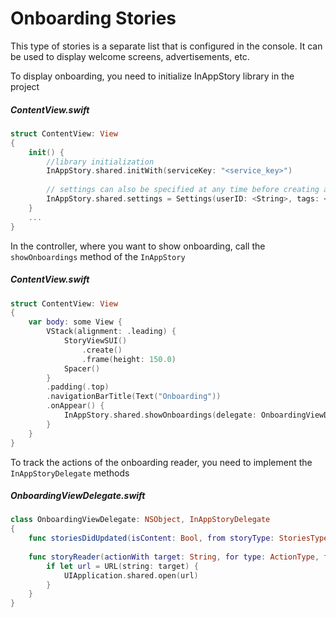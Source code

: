 # Onboarding Stories

This type of stories is a separate list that is configured in the console. It can be used to display welcome screens, advertisements, etc.

To display onboarding, you need to initialize InAppStory library in the project

##### ContentView.swift
```swift
struct ContentView: View
{
    init() {
        //library initialization
        InAppStory.shared.initWith(serviceKey: "<service_key>")
        
        // settings can also be specified at any time before creating a StoryViewSUI or calling individual stories
        InAppStory.shared.settings = Settings(userID: <String>, tags: <Array<String>>)
    }
    ...
}
```

In the controller, where you want to show onboarding, call the `showOnboardings` method of the `InAppStory`

##### ContentView.swift
```swift
struct ContentView: View
{
    var body: some View {
        VStack(alignment: .leading) {
            StoryViewSUI()
                .create()
                .frame(height: 150.0)
            Spacer()
        }
        .padding(.top)
        .navigationBarTitle(Text("Onboarding"))
        .onAppear() {
            InAppStory.shared.showOnboardings(delegate: OnboardingViewDelegate()) {}
        }
    }
}
```

To track the actions of the onboarding reader, you need to implement the `InAppStoryDelegate` methods

##### OnboardingViewDelegate.swift
```swift 
class OnboardingViewDelegate: NSObject, InAppStoryDelegate
{
    func storiesDidUpdated(isContent: Bool, from storyType: StoriesType) {}
    
    func storyReader(actionWith target: String, for type: ActionType, from storyType: StoriesType) {
        if let url = URL(string: target) {
            UIApplication.shared.open(url)
        }
    }
}
```
